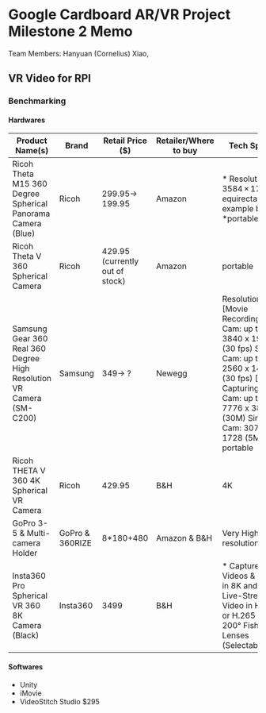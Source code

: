 # Google Cardboard AR/VR Project Milestone 2 Memo
Team Members: Hanyuan (Cornelius) Xiao, 

## VR Video for RPI
### Benchmarking
#### Hardwares
Product Name(s)|Brand|Retail Price ($)|Retailer/Where to buy|Tech Specs.
---------------|-----|----------------|---------------------|-----------
Ricoh Theta M15 360 Degree Spherical Panorama Camera (Blue)|Ricoh|299.95→ 199.95|Amazon|* Resolution: 3584 × 1792 * equirectangular, example below *portable
Ricoh Theta V 360 Spherical Camera|Ricoh|429.95 (currently out of stock)|Amazon|portable
Samsung Gear 360 Real 360 Degree High Resolution VR Camera (SM-C200)|Samsung|349→ ?|Newegg|Resolution:[Movie Recording] Dual Cam: up to 3840 x 1920 (30 fps) Single Cam: up to 2560 x 1440 (30 fps) [Still Capturing] Dual Cam: up to 7776 x 3888 (30M) Single Cam: 3072 x 1728 (5M) portable
Ricoh THETA V 360 4K Spherical VR Camera|Ricoh|429.95|B&H|4K
GoPro 3-5 & Multi-camera Holder|GoPro & 360RIZE|8*180+480|Amazon & B&H|Very High resolution|High cost|Difficult post-editing
Insta360 Pro Spherical VR 360 8K Camera (Black)|Insta360|3499|B&H|* Capture 360 Videos & Stills in 8K and 3D * Live-Stream 4K Video in H.264 or H.265 * Six 200° Fisheye Lenses (Selectable)

#### Softwares
* Unity
* iMovie
* VideoStitch Studio $295
